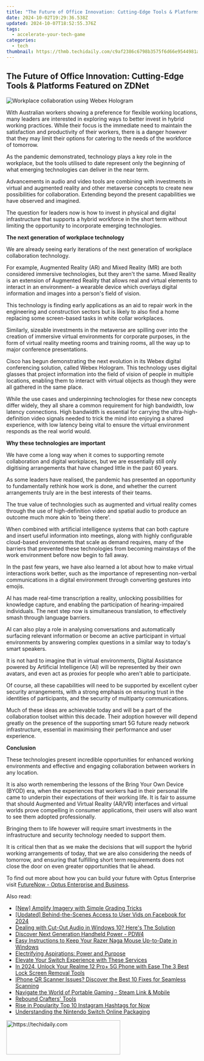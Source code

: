 ```yaml
---
title: "The Future of Office Innovation: Cutting-Edge Tools & Platforms Featured on ZDNet"
date: 2024-10-02T19:29:36.538Z
updated: 2024-10-07T18:52:55.376Z
tags:
  - accelerate-your-tech-game
categories:
  - tech
thumbnail: https://thmb.techidaily.com/c9af2386c6798b3575f6d66e9544981a45984b6b6be55d294d273187d6f5f1e2.jpg
---
```


## The Future of Office Innovation: Cutting-Edge Tools & Platforms Featured on ZDNet

![Workplace collaboration using Webex Hologram](https://www.zdnet.com/a/img/resize/62545fab2ae574b3412ab513118311921cb5ffc9/2023/02/01/f07ea2e6-0a1b-4870-b124-09265505d599/cisco-optus-article4-webex-ar-collaboration.jpg?auto=webp&width=1280)

With Australian workers showing a preference for flexible working locations, many leaders are interested in exploring ways to better invest in hybrid working practices. While their focus is the immediate need to maintain the satisfaction and productivity of their workers, there is a danger however that they may limit their options for catering to the needs of the workforce of tomorrow. 

As the pandemic demonstrated, technology plays a key role in the workplace, but the tools utilised to date represent only the beginning of what emerging technologies can deliver in the near term.

Advancements in audio and video tools are combining with investments in virtual and augmented reality and other metaverse concepts to create new possibilities for collaboration. Extending beyond the present capabilities we have observed and imagined. 

The question for leaders now is how to invest in physical and digital infrastructure that supports a hybrid workforce in the short term without limiting the opportunity to incorporate emerging technologies.

**The next generation of workplace technology**

We are already seeing early iterations of the next generation of workplace collaboration technology.

For example, Augmented Reality (AR) and Mixed Reality (MR) are both considered immersive technologies, but they aren't the same. Mixed Reality is an extension of Augmented Reality that allows real and virtual elements to interact in an environment– a wearable device which overlays digital information and images into a person's field of vision.

This technology is finding early applications as an aid to repair work in the engineering and construction sectors but is likely to also find a home replacing some screen-based tasks in white collar workplaces.

Similarly, sizeable investments in the metaverse are spilling over into the creation of immersive virtual environments for corporate purposes, in the form of virtual reality meeting rooms and training rooms, all the way up to major conference presentations. 

Cisco has begun demonstrating the next evolution in its Webex digital conferencing solution, called Webex Hologram. This technology uses digital glasses that project information into the field of vision of people in multiple locations, enabling them to interact with virtual objects as though they were all gathered in the same place.

While the use cases and underpinning technologies for these new concepts differ widely, they all share a common requirement for high bandwidth, low latency connections. High bandwidth is essential for carrying the ultra-high-definition video signals needed to trick the mind into enjoying a shared experience, with low latency being vital to ensure the virtual environment responds as the real world would. 

**Why these technologies are important**

We have come a long way when it comes to supporting remote collaboration and digital workplaces, but we are essentially still only digitising arrangements that have changed little in the past 60 years. 

As some leaders have realised, the pandemic has presented an opportunity to fundamentally rethink how work is done, and whether the current arrangements truly are in the best interests of their teams. 

The true value of technologies such as augmented and virtual reality comes through the use of high-definition video and spatial audio to produce an outcome much more akin to 'being there'.

When combined with artificial intelligence systems that can both capture and insert useful information into meetings, along with highly configurable cloud-based environments that scale as demand requires, many of the barriers that prevented these technologies from becoming mainstays of the work environment before now begin to fall away.

In the past few years, we have also learned a lot about how to make virtual interactions work better, such as the importance of representing non-verbal communications in a digital environment through converting gestures into emojis.

AI has made real-time transcription a reality, unlocking possibilities for knowledge capture, and enabling the participation of hearing-impaired individuals. The next step now is simultaneous translation, to effectively smash through language barriers.

AI can also play a role in analysing conversations and automatically surfacing relevant information or become an active participant in virtual environments by answering complex questions in a similar way to today's smart speakers.

It is not hard to imagine that in virtual environments, Digital Assistance powered by Artificial Intelligence (AI) will be represented by their own avatars, and even act as proxies for people who aren't able to participate.

Of course, all these capabilities will need to be supported by excellent cyber security arrangements, with a strong emphasis on ensuring trust in the identities of participants, and the security of multiparty communications.

Much of these ideas are achievable today and will be a part of the collaboration toolset within this decade. Their adoption however will depend greatly on the presence of the supporting smart 5G future ready network infrastructure, essential in maximising their performance and user experience.

**Conclusion**

These technologies present incredible opportunities for enhanced working environments and effective and engaging collaboration between workers in any location.

It is also worth remembering the lessons of the Bring Your Own Device (BYOD) era, when the experiences that workers had in their personal life came to underpin their expectations of their working life. It is fair to assume that should Augmented and Virtual Reality (AR/VR) interfaces and virtual worlds prove compelling in consumer applications, their users will also want to see them adopted professionally.

Bringing them to life however will require smart investments in the infrastructure and security technology needed to support them. 

It is critical then that as we make the decisions that will support the hybrid working arrangements of today, that we are also considering the needs of tomorrow, and ensuring that fulfilling short term requirements does not close the door on even greater opportunities that lie ahead.

To find out more about how you can build your future with Optus Enterprise visit [FutureNow - Optus Enterprise and Business](https://www.optus.com.au/enterprise/futurenow).

<ins class="adsbygoogle"
     style="display:block"
     data-ad-format="autorelaxed"
     data-ad-client="ca-pub-7571918770474297"
     data-ad-slot="1223367746"></ins>

<ins class="adsbygoogle"
     style="display:block"
     data-ad-client="ca-pub-7571918770474297"
     data-ad-slot="8358498916"
     data-ad-format="auto"
     data-full-width-responsive="true"></ins>

<span class="atpl-alsoreadstyle">Also read:</span>
<div><ul>
<li><a href="https://extra-resources.techidaily.com/new-amplify-imagery-with-simple-grading-tricks/"><u>[New] Amplify Imagery with Simple Grading Tricks</u></a></li>
<li><a href="https://facebook-video-content.techidaily.com/updated-behind-the-scenes-access-to-user-vids-on-facebook-for-2024/"><u>[Updated] Behind-the-Scenes Access to User Vids on Facebook for 2024</u></a></li>
<li><a href="https://sound-issues.techidaily.com/dealing-with-cut-out-audio-in-windows-10-heres-the-solution/"><u>Dealing with Cut-Out Audio in Windows 10? Here's The Solution</u></a></li>
<li><a href="https://games-able.techidaily.com/discover-next-generation-handheld-power-pdw4/"><u>Discover Next Generation Handheld Power - PDW4</u></a></li>
<li><a href="https://driver-download.techidaily.com/easy-instructions-to-keep-your-razer-naga-mouse-up-to-date-in-windows/"><u>Easy Instructions to Keep Your Razer Naga Mouse Up-to-Date in Windows</u></a></li>
<li><a href="https://games-able.techidaily.com/electrifying-aspirations-power-and-purpose/"><u>Electrifying Aspirations: Power and Purpose</u></a></li>
<li><a href="https://games-able.techidaily.com/elevate-your-switch-experience-with-these-services/"><u>Elevate Your Switch Experience with These Services</u></a></li>
<li><a href="https://easy-unlock-android.techidaily.com/in-2024-unlock-your-realme-12-proplus-5g-phone-with-ease-the-3-best-lock-screen-removal-tools-by-drfone-android/"><u>In 2024, Unlock Your Realme 12 Pro+ 5G Phone with Ease The 3 Best Lock Screen Removal Tools</u></a></li>
<li><a href="https://fox-that.techidaily.com/iphone-qr-scanner-issues-discover-the-best-10-fixes-for-seamless-scanning/"><u>IPhone QR Scanner Issues? Discover the Best 10 Fixes for Seamless Scanning</u></a></li>
<li><a href="https://games-able.techidaily.com/navigate-the-world-of-portable-gaming-steam-link-and-mobile/"><u>Navigate the World of Portable Gaming - Steam Link & Mobile</u></a></li>
<li><a href="https://extra-tips.techidaily.com/rebound-crafters-tools/"><u>Rebound Crafters' Tools</u></a></li>
<li><a href="https://instagram-video-recordings.techidaily.com/rise-in-popularity-top-10-instagram-hashtags-for-now/"><u>Rise in Popularity Top 10 Instagram Hashtags for Now</u></a></li>
<li><a href="https://games-able.techidaily.com/understanding-the-nintendo-switch-online-packaging/"><u>Understanding the Nintendo Switch Online Packaging</u></a></li>
</ul></div>

<!-- affiliate ads begin -->
<a href="https://aligracehair.sjv.io/c/5597632/1997643/19272" target="_top" id="1997643">
  <img src="//a.impactradius-go.com/display-ad/19272-1997643" border="0" alt="https://techidaily.com" width="300" height="90"/>
</a>
<img height="0" width="0" src="https://aligracehair.sjv.io/i/5597632/1997643/19272" style="position:absolute;visibility:hidden;" border="0" />
<!-- affiliate ads end -->

